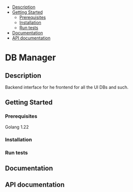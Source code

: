   - [Description](#description)
  - [Getting Started](#getting-started)
    - [Prerequisites](#prerequisites)
    - [Installation](#installation)
    - [Run tests](#run-tests)
  - [Documentation](#documentation)
  - [API documentation](#api-documentation)

# DB Manager

## Description

Backend interface for he frontend for all the UI DBs and such.

## Getting Started


### Prerequisites

Golang 1.22

### Installation


### Run tests


## Documentation


## API documentation

